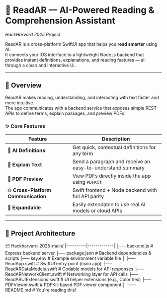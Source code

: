 # 📘 ReadAR — AI-Powered Reading & Comprehension Assistant
*HackHarvard 2025 Project*

ReadAR is a cross-platform SwiftUI app that helps you **read smarter** using AI.  
It connects your iOS interface to a lightweight Node.js backend that provides instant definitions, explanations, and reading features — all through a clean and interactive UI.

---

## 🚀 Overview

ReadAR makes reading, understanding, and interacting with text faster and more intuitive.  
The app communicates with a backend service that exposes simple REST APIs to define terms, explain passages, and preview PDFs.

### ✨ Core Features

| Feature | Description |
|----------|-------------|
| 🧠 **AI Definitions** | Get quick, contextual definitions for any term |
| 💬 **Explain Text** | Send a paragraph and receive an easy-to-understand summary |
| 📄 **PDF Preview** | View PDFs directly inside the app using `PDFKit` |
| 🌐 **Cross-Platform Communication** | Swift frontend + Node backend with full API parity |
| 🧰 **Expandable** | Easily extendable to use real AI models or cloud APIs |

---

## 🧩 Project Architecture

📦 Hackharvard-2025-main/
|----------|-------------|
├── backend.js # Express backend server
├── package.json # Backend dependencies & scripts
├── key.env # Example environment variable file
│
├── ReadApp.swift # SwiftUI entry point (main app)
├── ReadARDataModels.swift # Codable models for API responses
├── ReadARNetworkClient.swift # Networking layer for API calls
├── ReadARUIExtensions.swift # UI helper extensions (e.g., Color hex)
├── PDFViewer.swift # PDFKit-based PDF viewer component
│
└── README.md # You're reading this!

